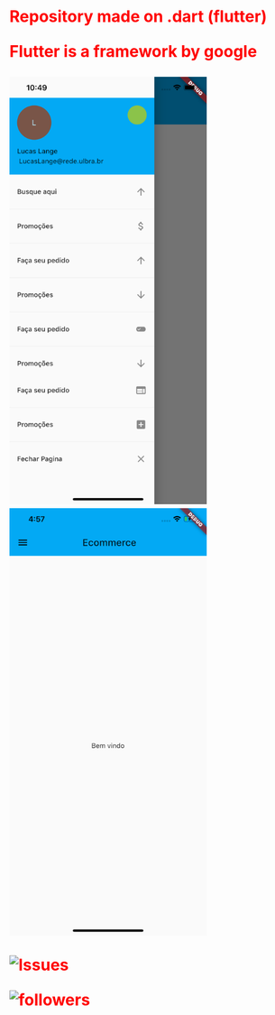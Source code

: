 <h1 style="color:red"> Repository made on .dart (flutter) 
  
   Flutter is a framework by google 

<img src="IOSAPP.png" width="350">  <img src="iosstart.png" width="350"> 




![Issues](https://img.shields.io/github/issues/lucasmullerlange/curriculolucaslange)

![followers](https://img.shields.io/github/followers/lucasmullerlange?style=social)
